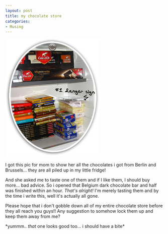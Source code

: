 ```yaml
---
layout: post
title: my chocolate store
categories:
- Musing
---
```



![](/img/choc_fridge.jpg)

I got this pic for mom to show her all the chocolates i got from Berlin and Brussels... they are all piled up in my little fridge!

And she asked me to taste one of them and if I like them, I should buy more... bad advice. So i opened that Belgium dark chocolate bar and half was finished within an hour. _That's alright!_ I'm merely tasting them and by the time i write this, well it's actually all gone.

Please hope that i don't gobble down all of my entire chocolate store before they all reach you guys!! Any suggestion to somehow lock them up and keep them away from me?

\*yummm.. _that_ one looks good too... i should have a bite\*
